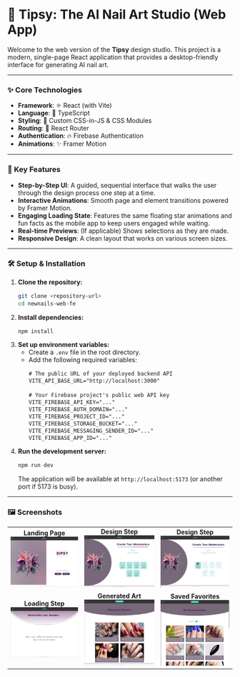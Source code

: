 # 💅 Tipsy: The AI Nail Art Studio (Web App)

Welcome to the web version of the **Tipsy** design studio. This project is a modern, single-page React application that provides a desktop-friendly interface for generating AI nail art.

---

### ✨ Core Technologies

-   **Framework**: ⚛️ React (with Vite)
-   **Language**: 🔵 TypeScript
-   **Styling**: 🎨 Custom CSS-in-JS & CSS Modules
-   **Routing**: 🧭 React Router
-   **Authentication**: 🔥 Firebase Authentication
-   **Animations**: ✨ Framer Motion

---

### 🚀 Key Features

-   **Step-by-Step UI**: A guided, sequential interface that walks the user through the design process one step at a time.
-   **Interactive Animations**: Smooth page and element transitions powered by Framer Motion.
-   **Engaging Loading State**: Features the same floating star animations and fun facts as the mobile app to keep users engaged while waiting.
-   **Real-time Previews**: (If applicable) Shows selections as they are made.
-   **Responsive Design**: A clean layout that works on various screen sizes.

---

### 🛠️ Setup & Installation

1.  **Clone the repository:**
    ```bash
    git clone <repository-url>
    cd newnails-web-fe
    ```
2.  **Install dependencies:**
    ```bash
    npm install
    ```
3.  **Set up environment variables:**
    -   Create a `.env` file in the root directory.
    -   Add the following required variables:
        ```env
        # The public URL of your deployed backend API
        VITE_API_BASE_URL="http://localhost:3000"

        # Your Firebase project's public web API key
        VITE_FIREBASE_API_KEY="..."
        VITE_FIREBASE_AUTH_DOMAIN="..."
        VITE_FIREBASE_PROJECT_ID="..."
        VITE_FIREBASE_STORAGE_BUCKET="..."
        VITE_FIREBASE_MESSAGING_SENDER_ID="..."
        VITE_FIREBASE_APP_ID="..."
        ```
4.  **Run the development server:**
    ```bash
    npm run dev
    ```
    The application will be available at `http://localhost:5173` (or another port if 5173 is busy).

---

### 🖼️ Screenshots

<table>
  <tr>
    <td align="center"><b>Landing Page</b><br>
      <img src="public/screenshots/WEB_01_s.png" alt="Landing Page" width="200"/>
    </td>
    <td align="center"><b>Design Step</b><br>
      <img src="public/screenshots/WEB_02_s.png" alt="Design Step" width="200"/>
    </td>
    <td align="center"><b>Design Step</b><br>
      <img src="public/screenshots/WEB_02a_s.png" alt="Design Step 2" width="200"/>
    </td>
  </tr>
  <tr>
    <td align="center"><b>Loading Step</b><br>
      <img src="public/screenshots/WEB_03_s.png" alt="Loading Step" width="200"/>
    </td>
    <td align="center"><b>Generated Art</b><br>
      <img src="public/screenshots/WEB_04_s.png" alt="Generated Art" width="200"/>
    </td>
    <td align="center"><b>Saved Favorites</b><br>
      <img src="public/screenshots/WEB_05_s.png" alt="Saved Favorites" width="200"/>
    </td>
  </tr>

</table>

